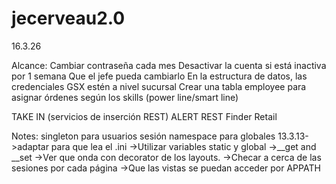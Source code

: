 # jecerveau2.0
16.3.26

Alcance:
Cambiar contraseña cada mes
Desactivar la cuenta si está inactiva por 1 semana
Que el jefe pueda cambiarlo
En la estructura de datos, las credenciales GSX estén a nivel sucursal
Crear una tabla employee para asignar órdenes según los skills (power line/smart line)

TAKE IN (servicios de inserción REST)
ALERT REST
Finder
Retail

Notes:
singleton para usuarios sesión
namespace para globales
13.3.13->adaptar para que lea el .ini
	->Utilizar variables static y global
	->__get and __set
	->Ver que onda con decorator de los layouts.
	->Checar a cerca de las sesiones por cada página
	->Que las vistas se puedan acceder por APPATH
